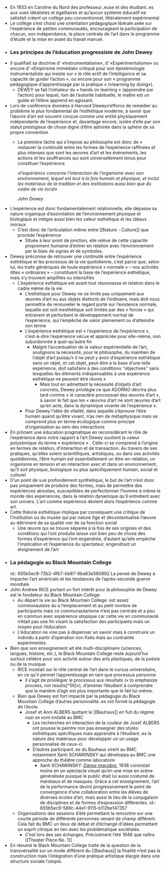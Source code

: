- En 1933 en Caroline du Nord des professeur..euse et des étudiant..es aux vues idéalistes et égalitaires et qu’aucun système éducatif ne satisfait créent un collège peu conventionnel, littéralement expérimental
- Le collège s’est choisi une orientation pédagogique libérale axée sur l’expérience de petites communautés, encourageant la participation de chacun, son indépendance, la place centrale de l’art dans le programme d’étude et la mise en avant du travail manuel.
- ### Les principes de l’éducation progressiste de John Dewey
- Il qualifiait sa doctrine d’ «Instrumentalisme», d’ «Expérimentalisme» ou encore d’ «Empirisme immédiat» critiqué pour son épistémologie instrumentaliste qui insiste sur « le rôle actif de l’intelligence et sa capacité de guider l’action », ou encore pour son « programme pédagogique d’apprentissage par la pratique » («learning by doing»).
	- DEWEY se fait l’initiateur du « hands on learning » (apprendre par l’action) pour lequel, loin de l’autorité habituelle, le maître est un guide et l’élève apprend en agissant.
- Lors de conférence données à Harvard Deweys’efforce de remédier au problème le plus fondamental de l’esthétique moderne, à savoir que l’œuvre d’art est souvent conçue comme une entité physiquement indépendante de l’expérience et, davantage encore, isolée d’elle par son statut prestigieux de chose digne d’être admirée dans la sphère de sa propre convention
	- La première tâche qui s’impose au philosophe est donc de « restaurer la continuité entre les formes de l’expérience raffinées et plus intenses que sont les œuvres d’art et les événements, les actions et les souffrances qui sont universellement tenus pour constituer l’expérience
	  
	  *«l’expérience concerne l’interaction de l’organisme avec son environnement, lequel est tout à la fois humain et physique, et inclut les matériaux de la tradition et des institutions aussi bien que du cadre de vie local»*
	  
	  *John Dewey*
- L’expérience est donc fondamentalement relationnelle, elle dépasse sa nature organique d’assimilation de l’environnement physique et biologique et intègre aussi bien les valeur esthétique et les idéaux moraux.
	- C’est donc de l’articulation même entre [[Nature - Culture]] que procède l’expérience
		- Située à leur point de jonction, elle relève de cette capacité proprement humaine d’entrer en relation avec l’environnement par le biais de signes et de symboles.
- Dewey préconise de retrouver une continuité entre l’expérience esthétique et les processus de la vie quotidienne, c’est parce que, selon lui, les traits génériques de toute expérience « normale » – nos activités dites « ordinaires » – constituent la base de l’expérience esthétique, mais s’y trouvent amplifiés ou intensifiés
	- L’expérience esthétique est avant tout résonnasse et relation dans le cadre même de la vie
		- L’esthétique pour Dewey ne se limite pas uniquement aux œuvres d’art ou aux objets distincts de l’ordinaire, mais doit nous permettre de renouveler le regard porté sur l’existence normale, laquelle est soit inesthétique soit limitée par des « forces » qui entravent et perturbent le développement normal de l’expérience, qui l’empêche de valoir pleinement ou d’atteindre son terme
		- L’expérience esthétique est « l’expérience de l’expérience », c’est-à-dire l’expérience vécue et appréciée pour elle-même, non subordonnée à quel-qu’autre fin
			- Malgré l’accentuation de la valeur expérientielle de l’art, soulignons la nécessité, pour le philosophe, du maintien de l’objet d’art puisqu’« il ne peut y avoir d’expérience esthétique sans un objet, et cet objet, peut-être à la base d’une telle expérience, doit satisfaire à des conditions ‘‘objectives’’ sans lesquelles les éléments indispensables à une expérience esthétique ne peuvent être réunis »
				- Mais tout en admettant la nécessité d’objets d’art concrets, Dewey privilégie ce que ADORNO décrira plus tard comme « le caractère processuel des œuvres d’art », à savoir le fait que les « œuvres d’art ne sont œuvres d’art qu’en acte, dans la dynamique vivante de l’expérience ».
		- Pour Dewey l’idée de vitalité, dans laquelle s’éprouve l’être humain quand qu’être vivant,  n’as rien de métaphysique mais se comprend plus en terme écologique comme principe d’organisation au sein des interactions
- En prônant une éducation pragmatique en reconsidérant le rôle de l’expérience dans notre rapport à l’art Dewey soutient la valeur polysémique du terme « expérience » . Celle-ci se comprend à l’origine en termes de relation, d’interaction et de transaction. Au travers de ses pratiques, qu’elles soient scientifiques, artistiques, ou dans ses activités quotidiennes, l’être humain est essentiellement un être-en-relation, un organisme en tension et en interaction avec et dans un environnement, qu’il soit physique, biologique ou plus spécifiquement humain, social et culturel
- D’un point de vue profondément synthétique, le but de l’art n’est donc pas uniquement de produire des formes, mais de permettre des expériences abouties, susceptibles de perfectionner l’homme à même le monde des expériences, dans la relation dynamique qu’il entretient avec son univers. L’art comme expérience devient alors l’expérience comme art.
- Cette théorie esthétique implique par conséquent une critique de l’institution ou du musée qui par nature fige et décontextualise l’œuvre au détriment de sa qualité voir de sa fonction social
	- Une œuvre qui se trouve séparée à la fois de ses origines et des conditions qui l’ont produite laisse voir bien peu de chose des formes d’expérience qui l’ont engendrée, d’autant qu’elle empêche l’implication et l’expérience du spectateur, engendrant un éloignement de l’art
- ### La pédagogie au Black Mountain College
  id:: 655b5ec9-73b2-4fb7-bb87-9ba83e560892
  La pensé de Dewey à impacter l’art américain et les tendances de l’après-seconde guerre mondiale
- John Andrew RICE portant un fort intérêt pour la philosophie de Dewey est le fondateur du Black Mountain College:
	- Au départ la vie au Black Mountain College: est assez communautaire du a l’emplacement et au petit nombre de participants mais ce communautarisme n’est pas centrale et a peu en commun avec expérience utopique car cette vie en communauté n’était pas une fin visant la satisfaction des participants mais un moyen pour l’éducation
	- L’éducation ne vise pas à dispenser un savoir mais à construire un individu à partir d’opération non fixés mais au contrainte expérimentés.
- Bien que son enseignement ait été multi-disciplinaire (sciences, langues, histoire, etc.), le Black Mountain College reste aujourd’hui surtout célèbre pour son activité autour des arts plastiques, de la poésie ou de la musique
	- RICE insistait sur le rôle central de l’art dans le cursus universitaire, en ce qu’il permet l’apprentissage en tant que processus personne
		- Il s’agit de privilégier le processus aux résultats (« to emphasize process, not results[^56]»), d’amener l’étudiant à comprendre que la manière d’agir est plus importante que le fait lui-même.
	- Bien que Dewey est fort impacté par la pédagogie du Black Mountain College d’autres personnalité..es ont formé la pédagogie de l’école.
		- Josef et Anni ALBERS quittant le [[Bauhaus]] en fuit du régime nazi se sont installé au BMC
			- Les recherches en interaction de la couleur de Josef  ALBERS ont pousse le peintre non pas enseigner des styles esthétiques spécifiques mais apprendre à l’étudiant..es la nature des matériaux pour développer un un usage personnalisé de ceux-ci
			- D’autres participant..es du Bauhaus virent au BMC notamment Xanti SCHAWINSKY qui développa au BMC une approche du théâtre comme laboratoire
				- Xanti SCHAWINSKY: [*Danse macabre*](https://drouot.com/fr/l/15163447-xanti-alexander-schawinskyxant), 1938 consistait moins en un spectacle visuel qu’en une mise en scène généralisée puisque le public était lui aussi costumé de manteaux et de masques. Grâce à cet enseignement, l’art de la performance devint progressivement le point de convergence d’une collaboration entre les élèves de diverses écoles d’art, mais aussi le lieu de la conjugaison de disciplines et de formes d’expression différentes.
				  id:: 655b5ec9-589c-44e1-9115-b112be147357
	- Organisations des sessions d’été permettant la  rencontre sur une courte période de différente personnes venant de champ différent. Cela fait du BMC un lieux de débat et d’échange d’idées permettant un esprit citrique en lien avec les problématique sociétales.
		- C’est lors des ses échanges. Précisément l’été 1948 que naîtra [[Theater Piece No. 1]]
- En résumé le Black Mountain College traite de la question de la transversalité sur un mode différent du [[Bauhaus]] la finalité n’est pas la construction mais l’intégration d’une pratique artistique élargie dans une structure sociale l’utopie.